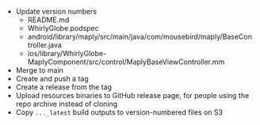 
- Update version numbers
    - README.md
    - WhirlyGlobe.podspec
    - android/library/maply/src/main/java/com/mousebird/maply/BaseController.java
    - ios/library/WhirlyGlobe-MaplyComponent/src/control/MaplyBaseViewController.mm
- Merge to main
- Create and push a tag
- Create a release from the tag
- Upload resources binaries to GitHub release page, for people using the repo archive instead of cloning
- Copy `..._latest` build outputs to version-numbered files on S3

